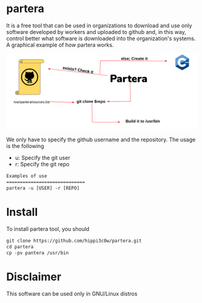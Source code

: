 # partera
It is a free tool that can be used in organizations to download and use only software developed by workers and uploaded to github and, in this way, control better what software is downloaded into the organization's systems. A graphical example of how partera works.

![](images/partera.png)

We only have to specify the github username and the repository. The usage is the following
 - u: Specify the git user
 - r: Specify the git repo
 
```
Examples of use
=============================
partera -u [USER] -r [REPO] 
```

# Install
To install partera tool, you should

```
git clone https://github.com/hippi3c0w/partera.git
cd partera
cp -pv pantera /usr/bin
```

# Disclaimer
This software can be used only in GNU/Linux distros
